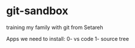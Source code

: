# git-sandbox
training my family with git from Setareh

Apps we need to install:
0- vs code
1- source tree
